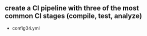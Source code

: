 ## create a CI pipeline with three of the most common CI stages (compile, test, analyze)
- config04.yml 
